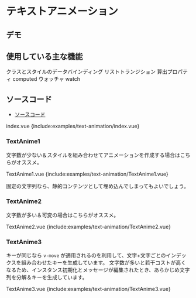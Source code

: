 # テキストアニメーション

## デモ

<client-only>
<demo-block>
  <examples-text-animation-index/>
</demo-block>
</client-only>

## 使用している主な機能

<page-info page="62">クラスとスタイルのデータバインディング</page-info>
<page-info page="205">リストトランジション</page-info>
<page-info page="120">算出プロパティ computed</page-info>
<page-info page="128">ウォッチャ watch</page-info>

## ソースコード

- [ソースコード](https://github.com/mio3io/cr-vue/tree/master/docs/.vuepress/components/examples/text-animation)

<code-caption>index.vue</code-caption>
{include:examples/text-animation/index.vue}

### TextAnime1

文字数が少ない＆スタイルを組み合わせてアニメーションを作成する場合はこちらがオススメ。

<code-caption>TextAnime1.vue</code-caption>
{include:examples/text-animation/TextAnime1.vue}

固定の文字列なら、静的コンテンツとして埋め込んでしまってもよいでしょう。

### TextAnime2

文字数が多い＆可変の場合はこちらがオススメ。

<code-caption>TextAnime2.vue</code-caption>
{include:examples/text-animation/TextAnime2.vue}

### TextAnime3

キーが同じなら `v-move` が適用されるのを利用して、文字+文字ごとのインデックスを組み合わせたキーを生成しています。
文字数が多いと若干コストが高くなるため、インスタンス初期化とメッセージが編集されたとき、あらかじめ文字列を分解＆キーを生成しています。

<code-caption>TextAnime3.vue</code-caption>
{include:examples/text-animation/TextAnime3.vue}
